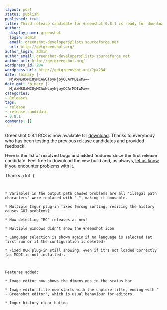 ```yaml
---
layout: post
status: publish
published: true
title: Third release candidate for Greenshot 0.8.1 is ready for download
author:
  display_name: greenshot
  login: admin
  email: greenshot-developers@lists.sourceforge.net
  url: http://getgreenshot.org/
author_login: admin
author_email: greenshot-developers@lists.sourceforge.net
author_url: http://getgreenshot.org/
wordpress_id: 284
wordpress_url: http://getgreenshot.org/?p=284
date: !binary |-
  MjAxMS0xMC0yMCAwOToyNjoyOCArMDIwMA==
date_gmt: !binary |-
  MjAxMS0xMC0yMCAwNzoyNjoyOCArMDIwMA==
categories:
- Releases
tags:
- release
- release candidate
- 0.8.1
comments: []
---
```

<p>Greenshot 0.8.1 RC3 is now available for <a href="http://sourceforge.net/projects/greenshot/files%2FGreenshot%2FGreenshot%200.8%20beta%2FGreenshot-RC3-INSTALLER-0.8.1.1339.exe/download">download</a>. Thanks to everybody who has been testing the previous release candidates and provided feedback.</p>
<p>Here is the list of resolved bugs and added features since the first release candidate. Feel free to download the new build and, as always, <a href="https://sourceforge.net/tracker/?group_id=191585&atid=937972&status=1">let us know</a> if you encounter problems with it.</p>
<p>Thanks a lot :)</p>
<p><code><br />
* Variables in the output path caused problems are all "illegal path characters" were replaced with "_", making it unusable.<br />
* Multiple Imgur plug-in fixes (wrong sorting, resizing the history causes GUI problems)<br />
* Now detecting "RC" releases as new!<br />
* Multiple windows didn't show the Greenshot icon<br />
* Language selection is shown again if no language is selected (at first run or if the configuration is deleted)<br />
* Fixed OCR plug-in still showing, even if it's not loaded correctly (as MODI is not installed).</p>
<p>Features added:<br />
* Image editor now shows the dimensions in the status bar<br />
* Image editor title now starts with the capture title, ending with " - Greenshot editor", which is usual behaviour for editors.<br />
* Imgur history clear button<br />
</code></p>

